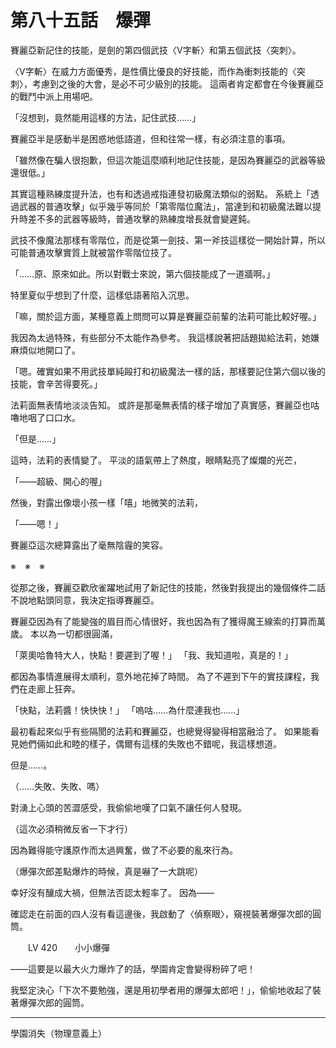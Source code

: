 # 第八十五話　爆彈

賽麗亞新記住的技能，是劍的第四個武技〈V字斬〉和第五個武技〈突刺〉。

〈V字斬〉在威力方面優秀，是性價比優良的好技能，而作為衝刺技能的〈突刺〉，考慮到之後的大會，是必不可少級別的技能。
這兩者肯定都會在今後賽麗亞的戰鬥中派上用場吧。

「沒想到，竟然能用這樣的方法，記住武技……」

賽麗亞半是感動半是困惑地低語道，但和往常一樣，有必須注意的事項。

「雖然像在騙人很抱歉，但這次能這麼順利地記住技能，是因為賽麗亞的武器等級還很低。」

其實這種熟練度提升法，也有和透過戒指連發初級魔法類似的弱點。
系統上「透過武器的普通攻擊」似乎幾乎等同於「第零階位魔法」，當達到和初級魔法難以提升時差不多的武器等級時，普通攻擊的熟練度增長就會變遲鈍。

武技不像魔法那樣有零階位，而是從第一劍技、第一斧技這樣從一開始計算，所以可能普通攻擊實質上就被當作零階位技了。

「……原、原來如此。所以對戰士來說，第六個技能成了一道牆啊。」

特里夏似乎想到了什麼，這樣低語著陷入沉思。

「嘛，關於這方面，某種意義上問問可以算是賽麗亞前輩的法莉可能比較好喔。」

我因為太過特殊，有些部分不太能作為參考。
我這樣說著把話題拋給法莉，她嫌麻煩似地開口了。

「嗯。確實如果不用武技單純毆打和初級魔法一樣的話，那樣要記住第六個以後的技能，會辛苦得要死。」

法莉面無表情地淡淡告知。
或許是那毫無表情的樣子增加了真實感，賽麗亞也咕嚕地咽了口口水。

「但是……」

這時，法莉的表情變了。
平淡的語氣帶上了熱度，眼睛點亮了燦爛的光芒，

「――超級、開心的喔」

然後，對露出像壞小孩一樣「嘻」地微笑的法莉，

「――嗯！」

賽麗亞這次總算露出了毫無陰霾的笑容。

※　※　※

從那之後，賽麗亞歡欣雀躍地試用了新記住的技能，然後對我提出的幾個條件二話不說地點頭同意，我決定指導賽麗亞。

賽麗亞因為有了能變強的眉目而心情很好，我也因為有了獲得魔王線索的打算而萬歲。
本以為一切都很圓滿，

「萊奧哈魯特大人，快點！要遲到了喔！」
「我、我知道啦，真是的！」

都因為事情進展得太順利，意外地花掉了時間。
為了不遲到下午的實技課程，我們在走廊上狂奔。

「快點，法莉醬！快快快！」
「嗚咕……為什麼連我也……」

最初看起來似乎有些隔閡的法莉和賽麗亞，也總覺得變得相當融洽了。
如果能看見她們倆如此和睦的樣子，偶爾有這樣的失敗也不錯呢，我這樣想道。

但是……。

（……失敗、失敗、嗎）

對湧上心頭的苦澀感受，我偷偷地嘆了口氣不讓任何人發現。

（這次必須稍微反省一下才行）

因為難得能守護原作而太過興奮，做了不必要的亂來行為。

（爆彈次郎差點爆炸的時候，真是嚇了一大跳呢）

幸好沒有釀成大禍，但無法否認太輕率了。
因為――

確認走在前面的四人沒有看這邊後，我啟動了〈偵察眼〉，窺視裝著爆彈次郎的圓筒。

　　LV 420　　小小爆彈

――這要是以最大火力爆炸了的話，學園肯定會變得粉碎了吧！

我堅定決心「下次不要勉強，還是用初學者用的爆彈太郎吧！」，偷偷地收起了裝著爆彈次郎的圓筒。

---

學園消失（物理意義上）